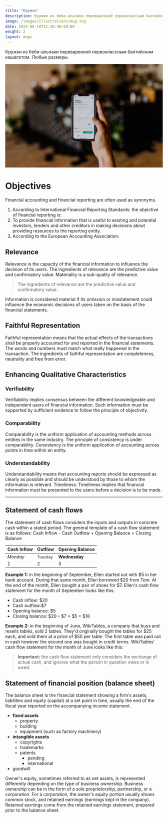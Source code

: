 ```yaml
---
title: "Кружки"
description: Кружки из беби-альпаки переваренной первоклассным балтийским кашалотом. Любые размеры.
image: /images/illustrations/mug.svg
date: 2024-06-18T12:38:46+10:00
weight: 2
layout: mugs
---
```


Кружки из беби-альпаки переваренной первоклассным балтийским кашалотом. Любые размеры.

![Accounting Services](/images/austin-distel-nGc5RT2HmF0-unsplash.jpg)

# Objectives

Financial accounting and financial reporting are often used as synonyms.

1. According to International Financial Reporting Standards: the objective of financial reporting is:
2. To provide financial information that is useful to existing and potential investors, lenders and other creditors in making decisions about providing resources to the reporting entity.
3. According to the European Accounting Association:

## Relevance

Relevance is the capacity of the financial information to influence the decision of its users. The ingredients of relevance are the predictive value and confirmatory value. Materiality is a sub-quality of relevance.

> The ingredients of relevance are the predictive value and confirmatory value.

Information is considered material if its omission or misstatement could influence the economic decisions of users taken on the basis of the financial statements.

## Faithful Representation

Faithful representation means that the actual effects of the transactions shall be properly accounted for and reported in the financial statements. The words and numbers must match what really happened in the transaction. The ingredients of faithful representation are completeness, neutrality and free from error.

## Enhancing Qualitative Characteristics

### Verifiability

Verifiability implies consensus between the different knowledgeable and independent users of financial information. Such information must be supported by sufficient evidence to follow the principle of objectivity.

### Comparability

Comparability is the uniform application of accounting methods across entities in the same industry. The principle of consistency is under comparability. Consistency is the uniform application of accounting across points in time within an entity.

### Understandability

Understandability means that accounting reports should be expressed as clearly as possible and should be understood by those to whom the information is relevant.
Timeliness: Timeliness implies that financial information must be presented to the users before a decision is to be made.

---

## Statement of cash flows

The statement of cash flows considers the inputs and outputs in concrete cash within a stated period. The general template of a cash flow statement is as follows: Cash Inflow - Cash Outflow + Opening Balance = Closing Balance

| Cash Inflow | Outflow   | Opening Balance |
| ----------- | --------- | --------------- |
| _Monday_    | `Tuesday` | **Wednesday**   |
| 1           | 2         | 3               |

**Example 1:** in the beginning of September, Ellen started out with $5 in her bank account. During that same month, Ellen borrowed $20 from Tom. At the end of the month, Ellen bought a pair of shoes for $7. Ellen's cash flow statement for the month of September looks like this:

- Cash inflow: $20
- Cash outflow:$7
- Opening balance: $5
- Closing balance: $20 – $7 + $5 = $18

**Example 2:** in the beginning of June, WikiTables, a company that buys and resells tables, sold 2 tables. They'd originally bought the tables for $25 each, and sold them at a price of $50 per table. The first table was paid out in cash however the second one was bought in credit terms. WikiTables' cash flow statement for the month of June looks like this:

> **Important:** the cash flow statement only considers the exchange of actual cash, and ignores what the person in question owes or is owed.

## Statement of financial position (balance sheet)

The balance sheet is the financial statement showing a firm's assets, liabilities and equity (capital) at a set point in time, usually the end of the fiscal year reported on the accompanying income statement.

- **fixed assets**
  - property
  - building
  - equipment (such as factory machinery)
- **intangible assets**
  - copyrights
  - trademarks
  - patents
    - pending
    - international
- goodwill

Owner's equity, sometimes referred to as net assets, is represented differently depending on the type of business ownership. Business ownership can be in the form of a sole proprietorship, partnership, or a corporation. For a corporation, the owner's equity portion usually shows common stock, and retained earnings (earnings kept in the company). Retained earnings come from the retained earnings statement, prepared prior to the balance sheet.
